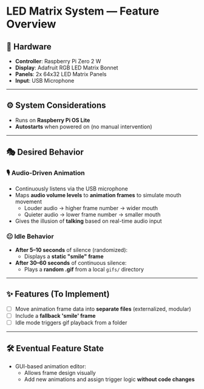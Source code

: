# LED Matrix System — Feature Overview

## 🧠 Hardware

- **Controller**: Raspberry Pi Zero 2 W  
- **Display**: Adafruit RGB LED Matrix Bonnet  
- **Panels**: 2x 64x32 LED Matrix Panels  
- **Input**: USB Microphone  

---

## ⚙️ System Considerations

- Runs on **Raspberry Pi OS Lite**
- **Autostarts** when powered on (no manual intervention)

---

## 🎭 Desired Behavior

### 🎙️ Audio-Driven Animation

- Continuously listens via the USB microphone
- Maps **audio volume levels** to **animation frames** to simulate mouth movement
  - Louder audio → higher frame number → wider mouth
  - Quieter audio → lower frame number → smaller mouth
- Gives the illusion of **talking** based on real-time audio input

### 😐 Idle Behavior

- **After 5–10 seconds** of silence (randomized):
  - Displays a **static "smile" frame**
- **After 30–60 seconds** of continuous silence:
  - Plays a **random .gif** from a local `gifs/` directory

---

## ✨ Features (To Implement)

- [ ] Move animation frame data into **separate files** (externalized, modular)
- [ ] Include a **fallback 'smile' frame**
- [ ] Idle mode triggers gif playback from a folder

---

## 🛠️ Eventual Feature State

- GUI-based animation editor:
  - Allows frame design visually
  - Add new animations and assign trigger logic **without code changes**
